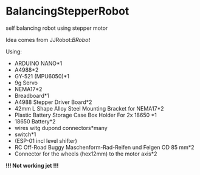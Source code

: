 # BalancingStepperRobot
self balancing robot using stepper motor


Idea comes from JJRobot:_BRobot_

Using:
<ul>
<li>ARDUINO NANO*1</li>
<li>A4988*2</li>
<li>GY-521 (MPU6050)*1</li>
<li>9g Servo</li>
<li>NEMA17*2</li>
<li>Breadboard*1</li>
<li>A4988 Stepper Driver Board*2</li>
<li>42mm L Shape Alloy Steel Mounting Bracket for NEMA17*2</li>
<li>Plastic Battery Storage Case Box Holder For 2x 18650 *1</li>
<li>18650 Battery*2</li>
<li>wires witg dupond connectors*many</li>
<li>switch*1</li>
<li>(ESP-01 incl level shifter)</li>
<li>RC Off-Road Buggy Maschenform-Rad-Reifen und Felgen OD 85 mm*2</li>
<li>Connector for the wheels (hex12mm) to the motor axis*2</li>

</ul>

<b>!!! Not working jet !!!</b>
